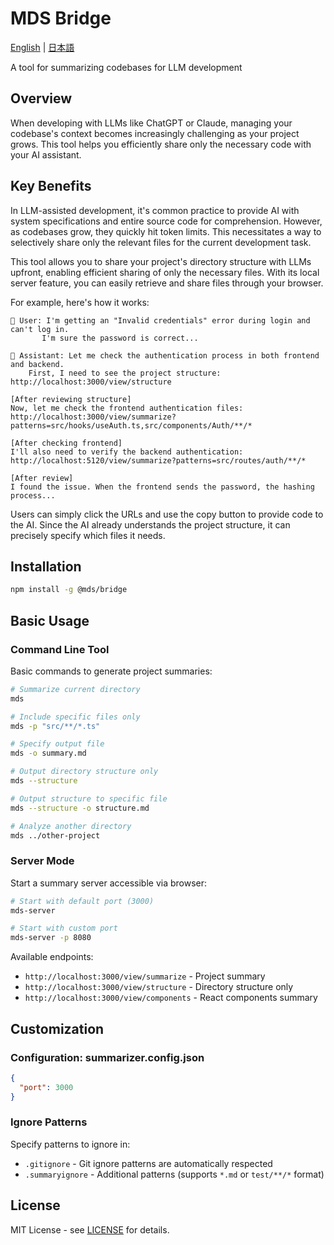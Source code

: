 # MDS Bridge

[English](./README.md) | [日本語](./README.ja.md)

A tool for summarizing codebases for LLM development

## Overview

When developing with LLMs like ChatGPT or Claude, managing your codebase's context becomes increasingly challenging as your project grows. This tool helps you efficiently share only the necessary code with your AI assistant.

## Key Benefits

In LLM-assisted development, it's common practice to provide AI with system specifications and entire source code for comprehension. However, as codebases grow, they quickly hit token limits. This necessitates a way to selectively share only the relevant files for the current development task.

This tool allows you to share your project's directory structure with LLMs upfront, enabling efficient sharing of only the necessary files. With its local server feature, you can easily retrieve and share files through your browser.

For example, here's how it works:

```
👤 User: I'm getting an "Invalid credentials" error during login and can't log in.
       I'm sure the password is correct...

🤖 Assistant: Let me check the authentication process in both frontend and backend.
    First, I need to see the project structure:
http://localhost:3000/view/structure

[After reviewing structure]
Now, let me check the frontend authentication files:
http://localhost:3000/view/summarize?patterns=src/hooks/useAuth.ts,src/components/Auth/**/*

[After checking frontend]
I'll also need to verify the backend authentication:
http://localhost:5120/view/summarize?patterns=src/routes/auth/**/*

[After review]
I found the issue. When the frontend sends the password, the hashing process...
```

Users can simply click the URLs and use the copy button to provide code to the AI. Since the AI already understands the project structure, it can precisely specify which files it needs.

## Installation

```bash
npm install -g @mds/bridge
```

## Basic Usage

### Command Line Tool

Basic commands to generate project summaries:

```bash
# Summarize current directory
mds

# Include specific files only
mds -p "src/**/*.ts"

# Specify output file
mds -o summary.md

# Output directory structure only
mds --structure

# Output structure to specific file
mds --structure -o structure.md

# Analyze another directory
mds ../other-project
```

### Server Mode

Start a summary server accessible via browser:

```bash
# Start with default port (3000)
mds-server

# Start with custom port
mds-server -p 8080
```

Available endpoints:
- `http://localhost:3000/view/summarize` - Project summary
- `http://localhost:3000/view/structure` - Directory structure only
- `http://localhost:3000/view/components` - React components summary

## Customization

### Configuration: summarizer.config.json

```json
{
  "port": 3000
}
```

### Ignore Patterns

Specify patterns to ignore in:
- `.gitignore` - Git ignore patterns are automatically respected
- `.summaryignore` - Additional patterns (supports `*.md` or `test/**/*` format)

## License

MIT License - see [LICENSE](LICENSE) for details.